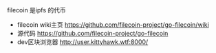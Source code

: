 filecoin 是ipfs 的代币  

- filecoin wiki主页 https://github.com/filecoin-project/go-filecoin/wiki
- 源代码  https://github.com/filecoin-project/go-filecoin
- dev区块浏览器 http://user.kittyhawk.wtf:8000/ 
